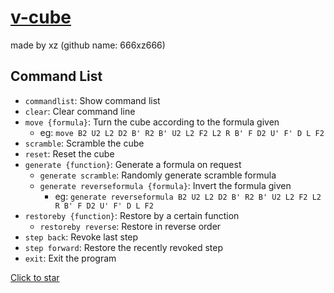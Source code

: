 # [v-cube](https://github.com/666xz666/333cube)
made by xz
(github name: 666xz666)

## Command List

- `commandlist`: Show command list
- `clear`: Clear command line
- `move {formula}`: Turn the cube according to the formula given
  - eg: `move B2 U2 L2 D2 B' R2 B' U2 L2 F2 L2 R B' F D2 U' F' D L F2`
- `scramble`: Scramble the cube
- `reset`: Reset the cube
- `generate {function}`: Generate a formula on request
  - `generate scramble`: Randomly generate scramble formula
  - `generate reverseformula {formula}`: Invert the formula given
    - eg: `generate reverseformula B2 U2 L2 D2 B' R2 B' U2 L2 F2 L2 R B' F D2 U' F' D L F2`
- `restoreby {function}`: Restore by a certain function
  - `restoreby reverse`: Restore in reverse order
- `step back`: Revoke last step
- `step forward`: Restore the recently revoked step
- `exit`: Exit the program

[Click to star](https://github.com/666xz666/333cube)

